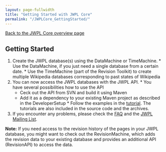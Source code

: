 ```yaml
---
layout: page-fullwidth
title: "Getting Started with JWPL Core"
permalink: "/JWPLCore_GettingStarted/"
---
```


[Back to the JWPL Core overview page](/dkpro-jwpl/JWPL_Core)

## Getting Started
  1. Create the JWPL database(s) using the DataMachine or TimeMachine.
    * Use the DataMachine, if you just need a single database from a certain date.
    * Use the TimeMachine (part of the Revision Toolkit) to create multiple Wikipedia databases corresponding to past states of Wikipedia
  1. You can now access the JWPL databases with the JWPL API.
    * You have several possibilities how to use the API
      * Ceck out the API from SVN and build it using Maven
      * Add it as a dependency to your existing Maven project as described in the DeveloperSetup
    * Follow the examples in the [tutorial](/dkpro-jwpl/JwplTutorial). The tutorials are also included in the source code and the archives.
  1. If you encounter any problems, please check the [FAQ](/dkpro-jwpl/JWPL_FAQ) and the [JWPL Mailing List](http://groups.google.com/group/jwpl).

**Note:** If you need access to the revision history of the pages in your JWPL database, you might want to check out the RevisionMachine, which adds the revision data to your existing database and provides an additional API (RevisionAPI) to access the data.
